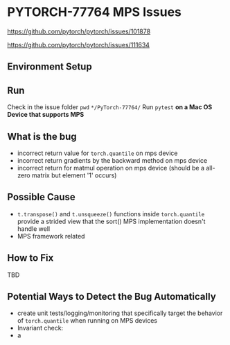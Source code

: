 # PYTORCH-77764 MPS Issues

https://github.com/pytorch/pytorch/issues/101878

https://github.com/pytorch/pytorch/issues/111634

## Environment Setup

## Run
Check in the issue folder
`pwd`
`*/PyTorch-77764/`
Run `pytest` **on a Mac OS Device that supports MPS**

## What is the bug
* incorrect return value for `torch.quantile` on mps device
* incorrect return gradients by the backward method on mps device
* incorrect return for matmul operation on mps device (should be a all-zero matrix but element '1' occurs)

## Possible Cause
* `t.transpose()` and `t.unsqueeze()` functions inside `torch.quantile` provide a strided view that the sort() MPS implementation doesn't handle well
* MPS framework related

## How to Fix
TBD

## Potential Ways to Detect the Bug Automatically
* create unit tests/logging/monitoring that specifically target the behavior of `torch.quantile` when running on MPS devices
* Invariant check:
*   a
